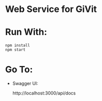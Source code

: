 # Web Service for GiVit

Run With:
============

    npm install
    npm start

Go To:
===================================

* Swagger UI:
 
     http://localhost:3000/api/docs
